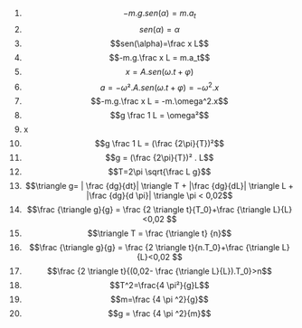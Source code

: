 1) $$-m.g.sen(\alpha) = m.a_t$$
2) $$sen(\alpha)=\alpha$$
3) $$sen(\alpha)=\frac x L$$
4) $$-m.g.\frac x L = m.a_t$$
5) $$x = A.sen(\omega.t+ \varphi)$$
6) $$a = -\omega².A.sen(\omega.t+ \varphi)=-\omega^2.x$$
7) $$-m.g.\frac x L = -m.\omega^2.x$$
8) $$g \frac 1 L = \omega²$$
9) x
10) $$g \frac 1 L = (\frac {2\pi}{T})²$$
11) $$g = (\frac {2\pi}{T})² . L$$
12) $$T=2\pi \sqrt{\frac L g}$$
13) $$\triangle g= | \frac {dg}{dt}| \triangle  T + |\frac {dg}{dL}| \triangle L + |\frac {dg}{d \pi}| \triangle \pi < 0,02$$
14) $$\frac {\triangle g}{g} = \frac {2 \triangle t}{T_0}+\frac {\triangle L}{L}<0,02 $$
15) $$\triangle T = \frac {\triangle t} {n}$$
16) $$\frac {\triangle g}{g} = \frac {2 \triangle t}{n.T_0}+\frac {\triangle L}{L}<0,02  $$
17) $$\frac {2 \triangle t}{(0,02- \frac {\triangle L}{L}).T_0}>n$$
18) $$T^2=\frac{4 \pi²}{g}L$$
19) $$m=\frac {4 \pi ^2}{g}$$
20) $$g = \frac {4 \pi ^2}{m}$$
$$$$